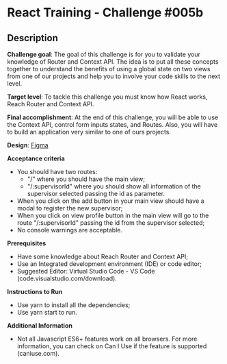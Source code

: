 # React Training - Challenge #005b

## Description

**Challenge goal**: The goal of this challenge is for you to validate your knowledge of Router and Context API. The idea is to put all these concepts together to understand the benefits of using a global state on two views from one of our projects and help you to involve your code skills to the next level.

**Target level**: To tackle this challenge you must know how React works, Reach Router and Context API.

**Final accomplishment**: At the end of this challenge, you will be able to use the Context API, control form inputs states, and Routes. Also, you will have to build an application very similar to one of ours projects.

**Design**: [Figma](https://www.figma.com/file/9eb3xdrAIzUu2rbNy1uuSf/React-Transition---Challenge-5B?node-id=0%3A1)

**Acceptance criteria**

- You should have two routes:
  - "/" where you should have the main view;
  - "/:supervisorId" where you should show all information of the supervisor selected passing the id as parameter.
- When you click on the add button in your main view should have a modal to register the new supervisor;
- When you click on view profile button in the main view will go to the route "/:supervisorId" passing the id from the supervisor selected;
- No console warnings are acceptable.

**Prerequisites**

- Have some knowledge about Reach Router and Context API;
- Use an Integrated development environment (IDE) or code editor;
- Suggested Editor: Virtual Studio Code - VS Code (code.visualstudio.com/download).

**Instructions to Run**

- Use yarn to install all the dependencies;
- Use yarn start to run.

**Additional Information**

- Not all Javascript ES6+ features work on all browsers. For more information, you can check on Can I Use if the feature is supported (caniuse.com).
